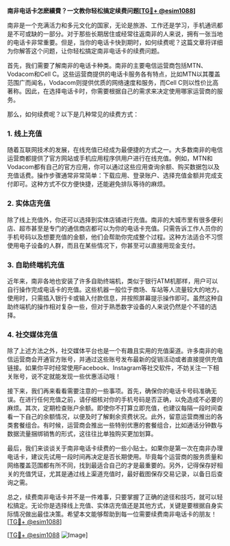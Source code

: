 **南非电话卡怎麽續費？一文教你轻松搞定续费问题[[TG💪+ @esim1088](https://t.me/s/esim1088)]**

南非是一个充满活力和多元文化的国家，无论是旅游、工作还是学习，手机通讯都是不可或缺的一部分。对于那些长期居住或经常往返南非的人来说，拥有一张当地的电话卡非常重要。但是，当你的电话卡快到期时，如何续费呢？这篇文章将详细为你解答这个问题，让你轻松搞定南非电话卡的续费问题。

首先，我们需要了解南非的电话卡种类。南非的主要电信运营商包括MTN、Vodacom和Cell C。这些运营商提供的电话卡服务各有特点，比如MTN以其覆盖范围广而闻名，Vodacom则提供优质的网络速度和服务，而Cell C则以性价比高著称。因此，在选择电话卡时，你需要根据自己的需求来决定使用哪家运营商的服务。

那么，如何续费呢？以下是几种常见的续费方式：

### 1. 线上充值

随着互联网技术的发展，在线充值已经成为最便捷的方式之一。大多数南非的电信运营商都提供了官方网站或手机应用程序供用户进行在线充值。例如，MTN和Vodacom都有自己的官方应用，你可以通过这些应用查询余额、购买数据包以及充值话费。操作步骤通常非常简单：下载应用、登录账户、选择充值金额并完成支付即可。这种方式不仅方便快捷，还能避免排队等待的麻烦。

### 2. 实体店充值

除了线上充值外，你还可以选择到实体店铺进行充值。南非的大城市里有很多便利店、超市甚至是专门的通信商店都可以为你的电话卡充值。只需告诉工作人员你的手机号码以及想要充值的金额，他们会帮助你完成整个过程。这种方法适合不习惯使用电子设备的人群，而且在某些情况下，你甚至可以直接用现金支付。

### 3. 自助终端机充值

近年来，南非各地也安装了许多自助终端机，类似于银行ATM机那样，用户可以自行操作完成电话卡的充值。这些机器一般位于商场、车站等人流量较大的地方。使用时，只需插入银行卡或输入付款信息，并按照屏幕提示操作即可。虽然这种自助终端机的操作相对复杂一些，但对于熟悉数字设备的人来说仍然是个不错的选择。

### 4. 社交媒体充值

除了上述方法之外，社交媒体平台也是一个有趣且实用的充值渠道。许多南非的电信运营商会开通官方账号，并通过这些账号发布最新的促销活动或者直接提供充值链接。如果你平时经常使用Facebook、Instagram等社交软件，不妨关注一下相关账号，说不定就能发现一些优惠活动哦！

接下来，我们再来看看需要注意的一些事项。首先，确保你的电话卡号码准确无误。在进行任何充值之前，请仔细核对你的手机号码是否正确，以免造成不必要的麻烦。其次，定期检查账户余额。即使你不打算立即充值，也建议每隔一段时间查看一下自己的余额情况，以便及时了解剩余资费状况。此外，留意运营商推出的各类套餐组合。有时候，运营商会推出一些特别优惠的套餐组合，比如通话分钟数与数据流量捆绑销售的形式，这往往比单独购买更加划算。

最后，我们来谈谈关于南非电话卡续费的一些小贴士。如果你是第一次在南非办理电话卡，建议先试用一段时间再决定是否长期使用。毕竟每个运营商的服务质量和网络覆盖范围都有所不同，找到最适合自己的才是最重要的。另外，记得保存好相关的充值凭证，尤其是通过线上渠道充值时，最好截图保存交易记录，以备日后查询之需。

总之，续费南非电话卡并不是一件难事，只要掌握了正确的途径和技巧，就可以轻松搞定。无论你是选择线上充值、实体店充值还是其他方式，关键是要根据自身实际情况做出最佳决策。希望本文能够帮助到每一位需要续费南非电话卡的朋友！[[TG💪+ @esim1088](https://t.me/s/esim1088)] 

[[TG💪+ @esim1088](https://t.me/s/esim1088) ![Image](https://i.postimg.cc/4NQfJmqS/Snipaste-2025-05-13-00-14-12.png)]